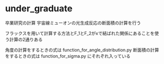 # under_graduate

卒業研究の計算
宇宙線ミューオンの光生成反応の断面積の計算を行う

フラックスを用いて計算する方法とF_1とF_2がxで結ばれた関係にあることを使う計算の2通りある

角度の計算をするときの式は function_for_angle_distribution.py
断面積の計算をするときの式は function_for_sigma.py
にそれぞれ入っている
